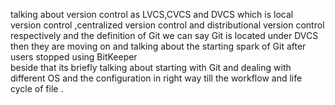 talking about version control as LVCS,CVCS and DVCS which is 
local version control ,centralized version control and distributional version control respectively 
and the definition of Git we can say Git is located under DVCS 
then they are moving on and talking about the starting spark of Git after users stopped using BitKeeper  
beside that its briefly talking about starting with Git and dealing with different OS 
and the configuration in right way till the workflow  and life cycle of file .  